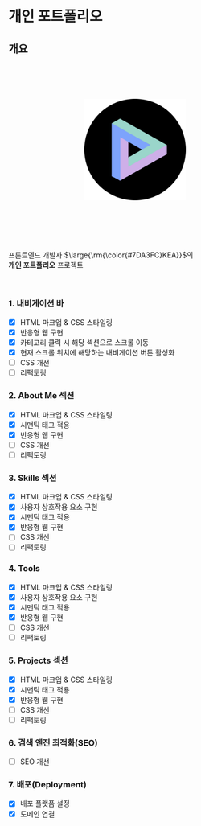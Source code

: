 # 개인 포트폴리오

## 개요

<br>
<br>
<img src="./assets/readme/kea_penrose.png" alt="프로필 이미지" style="display: block; margin-right: auto; margin-left: auto; margin-top: 35px; margin-bottom: 50px; width: 40%;">
<br>
<br>
<p>프론트엔드 개발자 $\large{\rm{\color{#7DA3FC}KEA}}$의<br><strong>개인 포트폴리오</strong> 프로젝트</p>
<br>

### 1. 내비게이션 바

- [x] HTML 마크업 & CSS 스타일링
- [x] 반응형 웹 구현
- [x] 카테고리 클릭 시 해당 섹션으로 스크롤 이동
- [x] 현재 스크롤 위치에 해당하는 내비게이션 버튼 활성화
- [ ] CSS 개선
- [ ] 리팩토링

### 2. About Me 섹션

- [x] HTML 마크업 & CSS 스타일링
- [x] 시맨틱 태그 적용
- [x] 반응형 웹 구현
- [ ] CSS 개선
- [ ] 리팩토링

### 3. Skills 섹션

- [x] HTML 마크업 & CSS 스타일링
- [x] 사용자 상호작용 요소 구현
- [x] 시맨틱 태그 적용
- [x] 반응형 웹 구현
- [ ] CSS 개선
- [ ] 리팩토링

### 4. Tools

- [x] HTML 마크업 & CSS 스타일링
- [x] 사용자 상호작용 요소 구현
- [x] 시맨틱 태그 적용
- [x] 반응형 웹 구현
- [ ] CSS 개선
- [ ] 리팩토링

### 5. Projects 섹션

- [x] HTML 마크업 & CSS 스타일링
- [x] 시맨틱 태그 적용
- [x] 반응형 웹 구현
- [ ] CSS 개선
- [ ] 리팩토링

### 6. 검색 엔진 최적화(SEO)

- [ ] SEO 개선

### 7. 배포(Deployment)

- [x] 배포 플랫폼 설정
- [x] 도메인 연결
